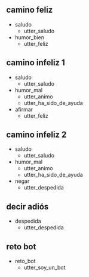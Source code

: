 ## camino feliz
* saludo
  - utter_saludo
* humor_bien               
  - utter_feliz

## camino infeliz 1              
* saludo
  - utter_saludo
* humor_mal
  - utter_animo
  - utter_ha_sido_de_ayuda
* afirmar
  - utter_feliz

## camino infeliz 2
* saludo
  - utter_saludo
* humor_mal
  - utter_animo
  - utter_ha_sido_de_ayuda
* negar
  - utter_despedida

## decir adiós
* despedida
  - utter_despedida

## reto bot
* reto_bot
  - utter_soy_un_bot

